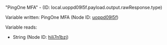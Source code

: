 "PingOne MFA" - (ID: local.uoppd09l5f.payload.output.rawResponse.type)

Variable written:
PingOne MFA (Node ID: [uoppd09l5f](../nodes/uoppd09l5f.md))

Variable reads:
* String (Node ID: [hili7n1bzj](../nodes/hili7n1bzj.md))
